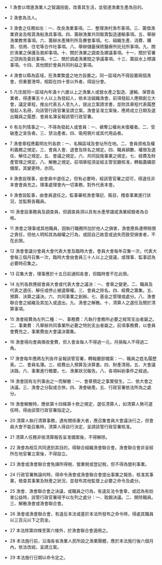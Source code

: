 * 1 漁會以增進漁業人之智識技能，改善其生活，並發達漁業生產為目的。

* 2 漁會為法人。

* 3 漁會之任務如左：一、改良漁業事項。二、整理漁村漁市事項。三、籌借漁業資金及租賃漁船漁具事項。四、籌辦漁業共同販賣製造運輸事項。五、舉辦漁業教育事項。六、籌辦水產陳列所及賽會事項。七、組織生產、消費、購買、信用、住宅等合作社事項。八、舉辦儲蓄保險醫療所託兒所事項。九、關於漁業之保護及救卹事項。十、關於漁業之調查及建議事項。十一、關於官署之諮詢及委託事項。十二、關於調處漁業間之爭議事項。十三、籌設水上標識事項。十四、其他關於會員共同利益之事項。

* 4 漁會以縣為區域，在漁業繁盛之地方設置之。同一區域內不得設置兩個漁會，但重要港埠，相距在四十里以外者，得設分會。

* 5 凡住居同一區域內年滿十六歲以上之漁業人或營水產之製造、運輸、保管各業者，得連署五十人以上為發起人，依本法組織漁會。前項發起人應開創立大會，議定章程，推出代表五人至九人，提出立案請求書，並附具章程代表履歷發起人名冊，向該管行政官署呈請立案。漁會呈准立案後，應將成立日期及選出職員之履歷、會員名簿呈報該管行政官署。

* 6 有左列情事之一，不得為發起人或會員：一、褫奪公權尚未復權者。二、受破產之宣告者。三、禁治產者。四、吸用鴉片或其代用品者。

* 7 漁會章程應載明左列各款：一、名稱區域及會址所在地。二、會員資格及權利義務之規定。三、會員入會、退會及除名之規定。四、職員額數、權限及選任、解任之規定。五、會議之規定。六、共同設施事業之規定。七、經費及財產管理之規定。八、解散之規定。前項章程須呈經主管官廳核准，轉報農礦部備案，其變更時，亦同。

* 8 漁會設理事，由會員中選任之，但有必要時，經該管官署之認可，得選任非本會會員充之。理事處理會內一切事務，對外代表本會。

* 9 漁會設監事，由會員選任之。監事審核漁會簿記、賑目，稽查事業進行狀況，並監察各職員。

* 10 漁會設事務員及調查員，但調查員須以具有水產學識或漁業經驗者為合格。

* 11 漁會之理事或其他職員，因執行職務所加於他人之損害，漁會應負連帶賠償之責任，但他人明知其為越權之行為，或因自己故意或過失而致受損害者，不在此限。

* 12 漁會會議分會員大會代表大會及臨時大會。會員大會每年召集一次，代表大會每三個月召集一次，臨時大會由會員三十人以上之提議，或理事、監事認為必要時召集之。

* 13 召集大會，理事應於十五日前通知各會，但臨時會不在此限。

* 14 左列各款應經會員大會或代表大會之議決：一、會章之變更。二、職員及代表之選任、解任或停止被選舉權。三、會員之除名。四、經費之籌集。五、預算、決算之議決。六、共同事業之創辦。七、基金之管理或處分。八、漁會聯合會之組織及其加入或退出。九、漁會之解散。十、清算人之選任及關於清算事項。

* 15 漁會經費為左列二種：一、事務費：凡執行會務所必要之經常支出者屬之。二、事業費：凡舉辦共同事業所必要之特別支出者屬之。前項事務費，以會員會費充之，事業費由大會議決籌集。

* 16 漁會得向會員徵收會費，但入會金每人不得過一元，月捐每人不得過二角。

* 17 漁會每年應將左列各件呈報該管官署，轉報廳部備案：一、職員之姓名履歷表。二、會員名簿。三、經費出入預算及決算書。四、財產清冊。五、大會議決錄。六、事業進行概要。七、漁業狀況報告。八、各項糾紛事件之經過。

* 18 漁會因有左列事由之一而解散：一、會章預定之事實發生。二、依大會之決議。三、漁會之分裂或合併。四、漁會破產。五、行政官署依法所為之處分。

* 19 漁會解散時，應依第十四條第十款之規定，選任清算人，如清算人無可選任時，得由該管行政官署指定之。

* 20 清算人執行清算事務，遇有關係重大者，應召集會員大會議決行之，但會員大會不能召集時，清算人得自行決定，呈請該管行政官署核准。

* 21 清算人任務非俟清算報告呈准備案後，不得解除。

* 22 漁會為相互共同達到其目的，得聯合組織漁會聯合會。漁會聯合會非呈經所在地官署立案後，不得設立。

* 23 漁會或漁會聯合會免課所得稅、營業稅或登記稅，但不得為營利事業。

* 24 行政官署無論何時，得命令漁會或漁會聯合會提出事業之報告，核准其事業，檢查其事業及財產之狀況，並發布其他監督上必要之命令及處分。

* 25 漁會、漁會聯合會之決議，或職員之行為，有違反法令會章，或認為有妨害公益時，該管行政官署得予以左列之處分：一、取銷決議。二、開除職員。三、解散漁會或漁會聯合會。

* 26 漁會或漁會聯合會，有違反本法或基於本法所發布之命令時，得處其職員以三百元以下之罰金。

* 27 本法除第四條至第六條外，於漁會聯合會適用之。

* 28 本法施行前，沿海各省漁業人民所設之漁業團體，應於本法施行後六個月內，依法改組，呈請立案。

* 29 本法施行日期以命令定之。

